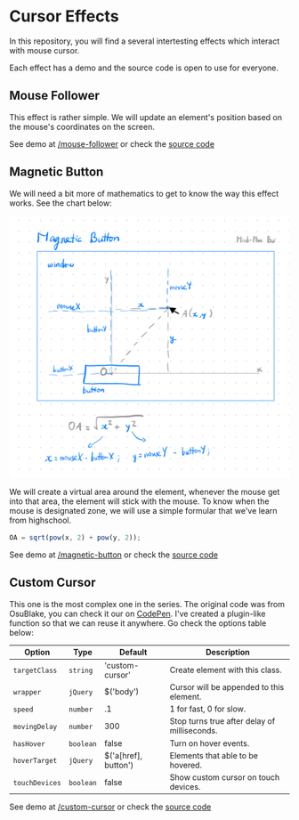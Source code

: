 # Cursor Effects

In this repository, you will find a several intertesting effects which interact with mouse cursor.

Each effect has a demo and the source code is open to use for everyone.

## Mouse Follower

This effect is rather simple. We will update an element's position based on the mouse's coordinates on the screen.

See demo at [/mouse-follower](https://phucbm.github.io/cursor-effects/mouse-follower) or check
the [source code](https://github.com/phucbm/cursor-effects/tree/main/mouse-follower)

## Magnetic Button

We will need a bit more of mathematics to get to know the way this effect works. See the chart below:

![alt text](assets/images/cursor-effects-magnetic-button.jpeg "Magnetic Button Chart")

We will create a virtual area around the element, whenever the mouse get into that area, the element will stick with the
mouse. To know when the mouse is designated zone, we will use a simple formular that we've learn from highschool.

```js
OA = sqrt(pow(x, 2) + pow(y, 2));
```

See demo at [/magnetic-button](https://phucbm.github.io/cursor-effects/magnetic-button) or check
the [source code](https://github.com/phucbm/cursor-effects/tree/main/magnetic-button)

## Custom Cursor

This one is the most complex one in the series. The original code was from OsuBlake, you can check it our
on [CodePen](https://codepen.io/osublake/pen/3170174f4ce844f78c7789a279f8e50e). I've created a plugin-like function so
that we can reuse it anywhere. Go check the options table below:

|Option|Type|Default|Description|
|---|---|---|---|
|`targetClass`|`string`|'custom-cursor'|Create element with this class.|
|`wrapper`|`jQuery`|$('body')|Cursor will be appended to this element.|
|`speed`|`number`|.1|1 for fast, 0 for slow.|
|`movingDelay`|`number`|300|Stop turns true after delay of milliseconds.|
|`hasHover`|`boolean`|false|Turn on hover events.|
|`hoverTarget`|`jQuery`|$('a[href], button')|Elements that able to be hovered.|
|`touchDevices`|`boolean`|false|Show custom cursor on touch devices.|

See demo at [/custom-cursor](https://phucbm.github.io/cursor-effects/custom-cursor) or check
the [source code](https://github.com/phucbm/cursor-effects/tree/main/custom-cursor)
